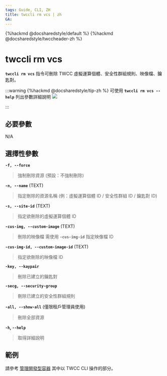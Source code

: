 ```yaml
---
tags: Guide, CLI, ZH
title: twccli rm vcs | zh
GA:
---
```


{%hackmd @docsharedstyle/default %}
{%hackmd @docsharedstyle/twccheader-zh %}

# twccli rm vcs

**`twccli rm vcs`** 指令可刪除 TWCC 虛擬運算個體、安全性群組規則、映像檔、鑰匙對。

:::warning
{%hackmd @docsharedstyle/tip-zh %}
可使用 **`twccli rm vcs --help`** 列出參數詳細說明
![](https://cos.twcc.ai/SYS-MANUAL/uploads/upload_c474dae2178f1be450bb15e825aa71da.png)

:::

## 必要參數

N/A

## 選擇性參數


**`-f, --force`** 
> 強制刪除資源 (預設：不強制刪除)

**`-n, --name`** (TEXT)
> 指定刪除的資源名稱 (例：虛擬運算個體 ID / 安全性群組 ID / 鑰匙對 ID)

**`-s, --site-id`** (TEXT)
> 指定欲刪除的虛擬運算個體 ID

**`-cus-img, --custom-image`** (TEXT)
> 刪除的映像檔
> <i class="fa fa-exclamation-triangle" aria-hidden="true"></i> 需使用 **`-cus-img-id`** 指定映像檔 ID

**`-cus-img-id, --custom-image-id`** (TEXT)
> 指定欲刪除的映像檔 ID

**`-key, --kaypair`**
> 刪除已建立的鑰匙對

**`-secg, --security-group`**
> 刪除已建立的安全性群組規則

**`-all, --show-all`** (僅限租戶管理員使用)
> 刪除全部資源 

**`-h`, `--help`**
> 取得詳細說明



## 範例

請參考 [管理開發型容器](https://man.twcc.ai/@twccdocs/doc-ccs-main-zh/%2F%40twccdocs%2Fguide-ccs-create-zh) 其中以 TWCC CLI 操作的部分。